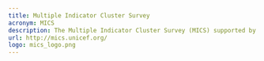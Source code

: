 ```yaml
---
title: Multiple Indicator Cluster Survey
acronym: MICS
description: The Multiple Indicator Cluster Survey (MICS) supported by UNICEF is the largest source of statistically sound and internationally comparable data on women and children worldwide helping shape policies for the improvement of their lives. Information includes MICS data and reports as well as survey methodology documents and tools.
url: http://mics.unicef.org/
logo: mics_logo.png
---
```

